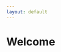 ```yaml
---
layout: default
---
```


# Welcome

<html>
<head>
    <title>LinkedIn</title>
    <style>
        /* Style for the button */
        .button {
            background-color: #4CAF50;
            color: white;
            padding: 10px 20px;
            border: none;
            cursor: pointer;
            text-decoration: none;
            width: 150px; /* Set a fixed width for the button */
        }

        /* Add a hover effect */
        .button:hover {
            background-color: #45a049;
        }

        /* Styles for the dropdown menu */
        .dropdown {
            position: relative;
            display: inline-block;
        }

        .dropbtn {
            background-color: #4CAF50;
            color: white;
            padding: 10px 20px;
            border: none;
            cursor: pointer;
            width: 150px; /* Set a fixed width for the dropdown button */
        }

        .dropdown-content {
            display: none;
            position: absolute;
            background-color: #f1f1f1;
            min-width: 300px; /* Set a fixed width for the dropdown content */
            box-shadow: 0px 8px 16px 0px rgba(0,0,0,0.2);
        }

        .dropdown-content a {
            padding: 12px 16px;
            text-decoration: none;
            display: block;
        }

        .dropdown-content a:hover {
            background-color: #ddd;
        }

        .dropdown:hover .dropdown-content {
            display: block;
        }
    </style>
</head>
<body>
    <a href="https://www.linkedin.com/in/owen-williams-6768071b7" class="button">My LinkedIn</a>

    <a href="https://owenw1lliams.github.io/Aboutme.html" class="button">About Me</a>

    <div class="dropdown">
        <button class="dropbtn">Posts</button>
        <div class="dropdown-content">
            <a href="https://owenw1lliams.github.io/Why The Dark Web Is More Secure Than The Clear Net.html">Why The Darknet Is More Secure, And Safer, Than The Clear Net</a>
            <!-- Add more links to your blog posts with their respective URLs -->
        </div>
    </div>
</body>
</html>



